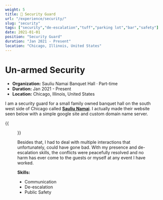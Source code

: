 ```yaml
---
weight: 5
title: 👮 Security Guard
url: "/experience/security/"
slug: "security"
tags: ["security","de-escalation","tuff","parking lot","bar","safety"]
date: 2021-01-01
position: "Security Guard"
duration: "Jan 2021 - Present"
location: "Chicago, Illinois, United States"
---
```

# Un-armed Security

- **Organization:** Sauliu Namai Banquet Hall · Part-time
- **Duration:** Jan 2021 - Present
- **Location:** Chicago, Illinois, United States

I am a security guard for a small family owned banquet hall on the south west side of Chicago called [**Sauliu Namai**](https://www.sauliu-namai.org). I actually made their website seen below with a simple google site and custom domain name server.

{{<figure src="/img/banquet.png">}}

Besides that, I had to deal with multiple interactions that unfortunately, could have gone bad. With my presence and de-escalation skills, the conflicts were peacefully resolved and no harm has ever come to the guests or myself at any event I have worked.

**Skills:**

- Communication
- De-escalation
- Public Safety
